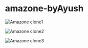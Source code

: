 # amazone-byAyush
![Amazone clone1](https://github.com/sharmaayush3484/amazone-byAyush/assets/143885201/d10fa9f2-ec04-477a-bf9f-5fc31959ae70)

![Amazone clone2](https://github.com/sharmaayush3484/amazone-byAyush/assets/143885201/45b6a24c-b3f6-405d-b389-f74ac60ba8f2)

![Amazone clone3](https://github.com/sharmaayush3484/amazone-byAyush/assets/143885201/43c4812b-214b-4617-a6ed-98ef9a548944)
